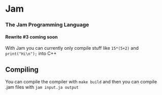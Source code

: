 # Jam
### The Jam Programming Language
#### Rewrite #3 coming soon

With Jam you can currently only compile stuff like `15*(5+2)` and `print("Hi\n");` into C++

## Compiling
You can compile the compiler with `make build` and then you can compile .jam files with `jam input.ja output`
